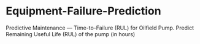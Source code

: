 # Equipment-Failure-Prediction
Predictive Maintenance — Time-to-Failure (RUL) for Oilfield Pump. Predict Remaining Useful Life (RUL) of the pump (in hours)
